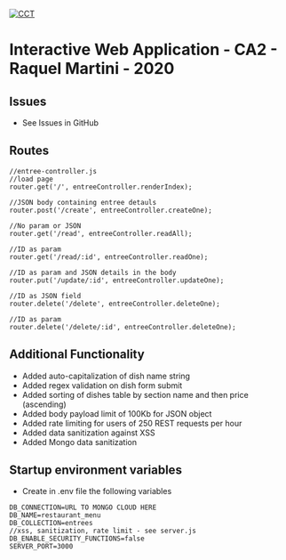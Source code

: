 [![CCT](https://www.cct.ie/wp-content/themes/hdcct/img/atoms/logo.jpg)](http://cct.ie)

# Interactive Web Application - CA2 -  Raquel Martini - 2020


## Issues
* See Issues in GitHub


## Routes
~~~~
//entree-controller.js
//load page
router.get('/', entreeController.renderIndex);  

//JSON body containing entree detauls
router.post('/create', entreeController.createOne);

//No param or JSON
router.get('/read', entreeController.readAll);

//ID as param 
router.get('/read/:id', entreeController.readOne);

//ID as param and JSON details in the body
router.put('/update/:id', entreeController.updateOne); 

//ID as JSON field
router.delete('/delete', entreeController.deleteOne);  

//ID as param 
router.delete('/delete/:id', entreeController.deleteOne); 
~~~~


## Additional Functionality
* Added auto-capitalization of dish name string
* Added regex validation on dish form submit
* Added sorting of dishes table by section name and then price (ascending)
* Added body payload limit of 100Kb for JSON object
* Added rate limiting for users of 250 REST requests per hour
* Added data sanitization against XSS
* Added Mongo data sanitization


## Startup environment variables
* Create in .env file the following variables
~~~~
DB_CONNECTION=URL TO MONGO CLOUD HERE
DB_NAME=restaurant_menu
DB_COLLECTION=entrees
//xss, sanitization, rate limit - see server.js
DB_ENABLE_SECURITY_FUNCTIONS=false
SERVER_PORT=3000
~~~~



